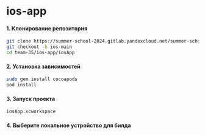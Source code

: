 #  ios-app


#### 1. Клонирование репозитория
```bash
git clone https://summer-school-2024.gitlab.yandexcloud.net/summer-school-group/team-35
git checkout -b ios-main
cd team-35/ios-app/iosApp
```

#### 2. Установка зависимостей
```bash
sudo gem install cocoapods
pod install
```

#### 3. Запуск проекта
```bash
iosApp.xcworkspace
```

#### 4. Выберите локальное устройство для билда

